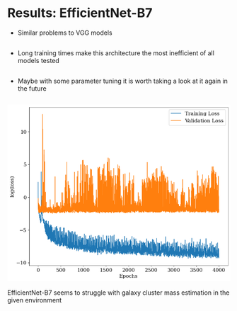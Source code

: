 # Results: EfficientNet-B7
<div class="grid grid-cols-3 gap-5 justify-center justify-items-center items-center">
<div class="list col-span-2">

* Similar problems to VGG models
* Long training times make this architecture the most inefficient of all models tested
* Maybe with some parameter tuning it is worth taking a look at it again in the future

</div>

<div>
  <img src="/images/results/efficient/eff_history.png" class="max-h-100 shadow-xl" />

<p class="text-sm text-gray-400"> 

EfficientNet-B7 seems to struggle with galaxy cluster mass estimation in the given environment

</p>
</div>

</div>

<style>

  .list li{
    margin-bottom: 1.8rem !important;
  }
</style>